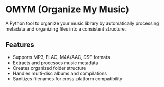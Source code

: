 # OMYM (Organize My Music)

A Python tool to organize your music library by automatically processing metadata and organizing files into a consistent structure.

## Features

- Supports MP3, FLAC, M4A/AAC, DSF formats
- Extracts and processes music metadata
- Creates organized folder structure
- Handles multi-disc albums and compilations
- Sanitizes filenames for cross-platform compatibility